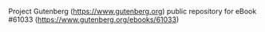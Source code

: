 Project Gutenberg (https://www.gutenberg.org) public repository for eBook #61033 (https://www.gutenberg.org/ebooks/61033)
